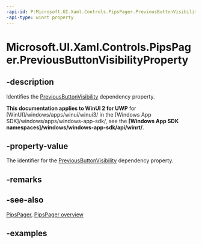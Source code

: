 ```yaml
---
-api-id: P:Microsoft.UI.Xaml.Controls.PipsPager.PreviousButtonVisibilityProperty
-api-type: winrt property
---
```


# Microsoft.UI.Xaml.Controls.PipsPager.PreviousButtonVisibilityProperty

<!--
public static Windows.UI.Xaml.DependencyProperty PreviousButtonVisibilityProperty { get; }
-->

## -description

Identifies the [PreviousButtonVisibility](pipspager_previousbuttonvisibility.md) dependency property.

**This documentation applies to WinUI 2 for UWP** for [WinUI]/windows/apps/winui/winui3/ in the [Windows App SDK]/windows/apps/windows-app-sdk/, see the **[Windows App SDK namespaces]/windows/windows-app-sdk/api/winrt/**.

## -property-value

The identifier for the [PreviousButtonVisibility](pipspager_previousbuttonvisibility.md) dependency property.

## -remarks

## -see-also

[PipsPager](pipspager.md), [PipsPager overview](/windows/apps/design/controls/pipspager)

## -examples
